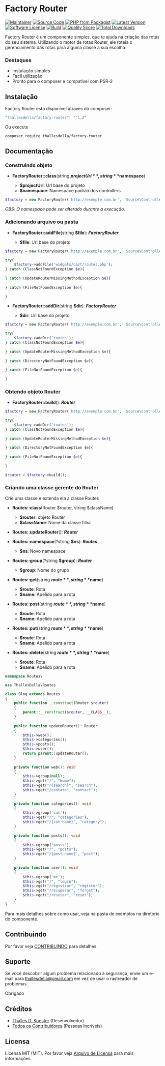 # Factory Router

[![Maintainer](http://img.shields.io/badge/maintainer-@thallesdella-blue.svg?style=flat-square)](https://github.com/thallesdella)
[![Source Code](http://img.shields.io/badge/source-thallesdella/factory--router-blue.svg?style=flat-square)](https://github.com/thallesdella/factory-router)
[![PHP from Packagist](https://img.shields.io/packagist/php-v/thallesdella/factory-router.svg?style=flat-square)](https://packagist.org/packages/thallesdella/factory-router)
[![Latest Version](https://img.shields.io/github/release/thallesdella/factory-router.svg?style=flat-square)](https://github.com/thallesdella/factory-router/releases)
[![Software License](https://img.shields.io/badge/license-MIT-brightgreen.svg?style=flat-square)](LICENSE)
[![Build](https://img.shields.io/scrutinizer/build/g/thallesdella/factory-router.svg?style=flat-square)](https://scrutinizer-ci.com/g/thallesdella/factory-router)
[![Quality Score](https://img.shields.io/scrutinizer/g/thallesdella/factory-router.svg?style=flat-square)](https://scrutinizer-ci.com/g/thallesdella/factory-router)
[![Total Downloads](https://img.shields.io/packagist/dt/thallesdella/factory-router.svg?style=flat-square)](https://packagist.org/packages/thallesdella/factory-router)


Factory Router é um componente simples, que te ajuda na criação das rotas do seu sistema. Utilizando o motor de rotas
 Router, ele roteia o gerenciamento das rotas para alguma classe a sua escolha. 


### Destaques

- Instalação simples
- Facil utilização
- Pronto para o composer e compatível com PSR-2

## Instalação

Factory Router esta disponível atraves do composer:

```bash
"thallesdella/factory-router": "^1.2"
```

Ou execute

```bash
composer require thallesdella/factory-router
```

## Documentação

### Construindo objeto

* **FactoryRouter::class**(string **$projectUrl**, string **$namespace**)

    * **$projectUrl**: Url base do projeto
    * **$namespace**: Namespace padrão dos controllers
    
```php
$factory = new FactoryRouter('http://exemple.com.br', 'Source\Controllers');
```

_OBS: O namespace pode ser alterado durante a execução._

### Adicionando arquivo ou pasta

* **FactoryRouter::addFile**(string **$file**): _**FactoryRouter**_

    * **$file**: Url base do projeto
    
```php
$factory = new FactoryRouter('http://exemple.com.br', 'Source\Controllers');

try{
    $factory->addFile('widgets/cart/routes.php');
} catch (ClassNotFoundException $e){
 
} catch (UpdateRouterMissingMethodException $e){
   
} catch (FileNotFoundException $e){
    
}
```

* **FactoryRouter::addDir**(string **$dir**): _**FactoryRouter**_

    * **$dir**: Url base do projeto
    
```php
$factory = new FactoryRouter('http://exemple.com.br', 'Source\Controllers');

try{
    $factory->addDir('routes');
} catch (ClassNotFoundException $e){
 
} catch (UpdateRouterMissingMethodException $e){
  
} catch (DirectoryNotFoundException $e){
   
} catch (FileNotFoundException $e){
    
}
```

### Obtendo objeto Router

* **FactoryRouter::build**(): _**Router**_

```php
$factory = new FactoryRouter('http://exemple.com.br', 'Source\Controllers');

try{
    $factory->addDir('routes');
} catch (ClassNotFoundException $e){
 
} catch (UpdateRouterMissingMethodException $e){
  
} catch (DirectoryNotFoundException $e){
   
} catch (FileNotFoundException $e){
    
}

$router = $factory->build();
```

### Criando uma classe gerente do Router

Crie uma classe e extenda ela a classe Routes

* **Routes::class**(Router $router, string $className)

    * **$router**: objeto Router
    * **$className**: Nome da classe filha

* **Routes::updateRouter**(): _**Router**_

* **Routes::namespace**(?string **$ns**): _**Routes**_

    * **$ns**: Novo namespace

* **Routes::group**(?string **$group**): _**Router**_

    * **$group**: Nome do grupo

* **Routes::get**(string **$route**, string **$name**)

    * **$route**: Rota
    * **$name**: Apelido para a rota

* **Routes::post**(string **$route**, string **$name**)

    * **$route**: Rota
    * **$name**: Apelido para a rota

* **Routes::put**(string **$route**, string **$name**)

    * **$route**: Rota
    * **$name**: Apelido para a rota

* **Routes::delete**(string **$route**, string **$name**)

    * **$route**: Rota
    * **$name**: Apelido para a rota

```php
namespace Routes\

use ThallesDella\Routes

class Blog extends Routes
{
    public function __construct(Router $router)
    {
        parent::__construct($router, __CLASS__);
    }
    
    public function updateRouter(): Router
    {
        $this->web();
        $this->categories();
        $this->posts();
        $this->user();
        return parent::updateRouter();
    }
    
    private function web(): void
    {
        $this->group(null);
        $this->get("/", "home");
        $this->get("/{search}", "search");
        $this->get("/contato", "contact");
    }
    
    private function categories(): void
    {
        $this->group('cat');
        $this->get("/", "categories");
        $this->get("/{cat_name}", "category");
    }
    
    private function posts(): void
    {
        $this->group('posts');
        $this->get("/", "posts");
        $this->get("/{post_name}", "post");
    }
    
    private function user(): void
    {
        $this->group('me');
        $this->get("/", "login");
        $this->get("/registrar", "register");
        $this->get("/recuperar", "forget");
        $this->get("/resetar", "reset");
    }
}
```

Para mais detalhes sobre como usar, veja na pasta de exemplos no diretório do componente. 

## Contribuindo

Por favor veja [CONTRIBUINDO](https://github.com/thallesdella/factory-router/blob/master/CONTRIBUTING.md) para detalhes.

## Suporte

Se você descobrir algum problema relacionado à segurança, envie um e-mail para thallesdella@gmail.com em vez de usar o rastreador de problemas.

Obrigado

## Créditos

- [Thalles D. Koester](https://github.com/thallesdella) (Desenvolvedor)
- [Todos os Contribuidores](https://github.com/thallesdella/factory-router/contributors) (Pessoas Incríveis)

## Licensa

Licensa MIT (MIT). Por favor veja [Arquivo de Licensa](https://github.com/thallesdella/factory-router/blob/master/LICENSE) para mais informações.